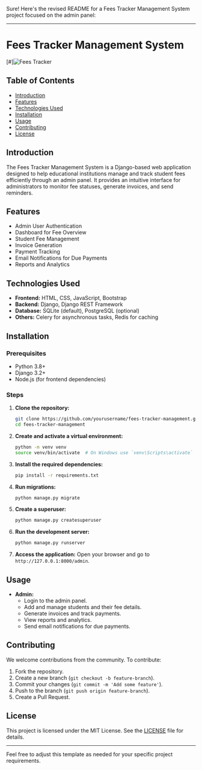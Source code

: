 Sure! Here's the revised README for a Fees Tracker Management System project focused on the admin panel:

---

# Fees Tracker Management System

[#]![Fees Tracker](https://via.placeholder.com/728x90.png)

## Table of Contents
- [Introduction](#introduction)
- [Features](#features)
- [Technologies Used](#technologies-used)
- [Installation](#installation)
- [Usage](#usage)
- [Contributing](#contributing)
- [License](#license)

## Introduction
The Fees Tracker Management System is a Django-based web application designed to help educational institutions manage and track student fees efficiently through an admin panel. It provides an intuitive interface for administrators to monitor fee statuses, generate invoices, and send reminders.

## Features
- Admin User Authentication
- Dashboard for Fee Overview
- Student Fee Management
- Invoice Generation
- Payment Tracking
- Email Notifications for Due Payments
- Reports and Analytics

## Technologies Used
- **Frontend:** HTML, CSS, JavaScript, Bootstrap
- **Backend:** Django, Django REST Framework
- **Database:** SQLite (default), PostgreSQL (optional)
- **Others:** Celery for asynchronous tasks, Redis for caching

## Installation
### Prerequisites
- Python 3.8+
- Django 3.2+
- Node.js (for frontend dependencies)

### Steps
1. **Clone the repository:**
   ```bash
   git clone https://github.com/yourusername/fees-tracker-management.git
   cd fees-tracker-management
   ```

2. **Create and activate a virtual environment:**
   ```bash
   python -m venv venv
   source venv/bin/activate  # On Windows use `venv\Scripts\activate`
   ```

3. **Install the required dependencies:**
   ```bash
   pip install -r requirements.txt
   ```

4. **Run migrations:**
   ```bash
   python manage.py migrate
   ```

5. **Create a superuser:**
   ```bash
   python manage.py createsuperuser
   ```

6. **Run the development server:**
   ```bash
   python manage.py runserver
   ```

7. **Access the application:**
   Open your browser and go to `http://127.0.0.1:8000/admin`.

## Usage
- **Admin:**
  - Login to the admin panel.
  - Add and manage students and their fee details.
  - Generate invoices and track payments.
  - View reports and analytics.
  - Send email notifications for due payments.

## Contributing
We welcome contributions from the community. To contribute:

1. Fork the repository.
2. Create a new branch (`git checkout -b feature-branch`).
3. Commit your changes (`git commit -m 'Add some feature'`).
4. Push to the branch (`git push origin feature-branch`).
5. Create a Pull Request.

## License
This project is licensed under the MIT License. See the [LICENSE](LICENSE) file for details.

---

Feel free to adjust this template as needed for your specific project requirements.
